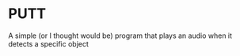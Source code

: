 # PUTT
A simple (or I thought would be) program that plays an audio when it detects a specific object
